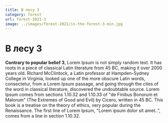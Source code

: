 ```yaml
---
title: В лесу 3
category: forest
url: forest-2021-3
image: ../images/forest-2021/in-the-forest-3-min.jpg
---
```


# В лесу 3

**Contrary to popular belief 3**, Lorem Ipsum is not simply random text.
It has roots in a piece of classical Latin literature from 45 BC, making it over 2000 years old.
Richard McClintock, a Latin professor at Hampden-Sydney College in Virginia,
looked up one of the more obscure Latin words, consectetur, from a Lorem Ipsum passage,
and going through the cites of the word in classical literature, discovered the undoubtable source.
Lorem Ipsum comes from sections 1.10.32 and 1.10.33 of "de Finibus Bonorum et Malorum"
(The Extremes of Good and Evil) by Cicero, written in 45 BC. This book is a treatise on the theory of ethics,
very popular during the Renaissance. The first line of Lorem Ipsum, "Lorem ipsum dolor sit amet..",
comes from a line in section 1.10.32.